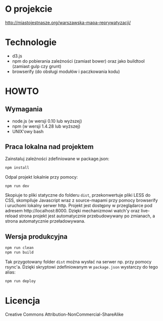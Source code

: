 # O projekcie

http://miastojestnasze.org/warszawska-mapa-reprywatyzacji/

# Technologie

- d3.js
- npm do pobierania zależności (zamiast bower) oraz jako buildtool (zamiast gulp czy grunt)
- browserify (do obsługi modułów i paczkowania kodu)  

# HOWTO

## Wymagania

- node.js (w wersji 0.10 lub wyższej)
- npm (w wersji 1.4.28 lub wyższej)
- UNIX'owy bash


## Praca lokalna nad projektem

Zainstaluj zależności zdefiniowane w package.json:

```bash
npm install
```

Odpal projekt lokalnie przy pomocy:

```bash
npm run dev
```

Skopiuje to pliki statyczne do folderu `dist`, przekonwertuje pliki LESS do CSS, skompiluje Javascript wraz z source-mapami przy pomocy browserify i uruchomi lokalny serwer http. Projekt jest dostępny w przeglądarce pod adresem http://localhost:8000. Dzięki mechanizmowi watch'y oraz live-reload strona projekt jest automatycznie przebudowywany po zmianach, a strona automatycznie przeładowywana.

## Wersja produkcyjna

```bash
npm run clean
npm run build
```

Tak przygotowany folder `dist` można wysłać na serwer np. przy pomocy rsync'a. Dzięki skryptowi zdefiniowanym w `package.json` wystarczy do tego alias:

```bash
npm run deploy
```

# Licencja

Creative Commons Attribution-NonCommercial-ShareAlike
